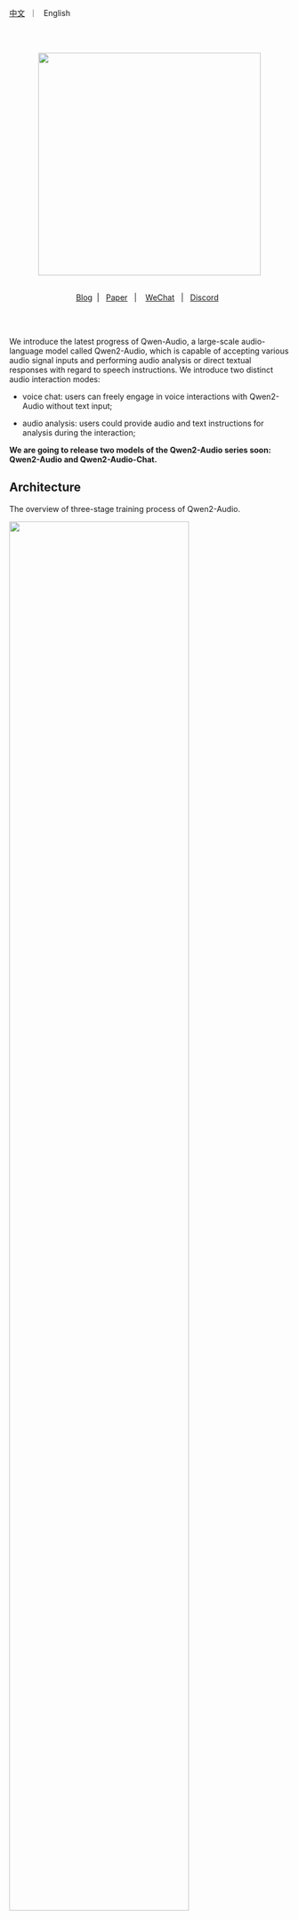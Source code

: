 <p align="left">
        <a href="README_CN.md">中文</a> &nbsp｜ &nbsp English&nbsp&nbsp
</p>
<br><br>



<p align="center">
    <img src="assets/logo.png" width="400"/>
<p>

<p align="center">
<br>
<a href="https://qwenlm.github.io/blog/">Blog</a>&nbsp&nbsp| &nbsp&nbsp<a href="https://arxiv.org/abs/2407.10759">Paper</a>&nbsp&nbsp | &nbsp&nbsp&nbsp<a href="https://github.com/QwenLM/Qwen/blob/main/assets/wechat.png">WeChat</a>&nbsp&nbsp | &nbsp&nbsp<a href="https://discord.gg/CV4E9rpNSD">Discord</a>&nbsp&nbsp</a>
</p>
<br><br>


We introduce the latest progress of Qwen-Audio, a large-scale audio-language model called Qwen2-Audio, which is capable of accepting various audio signal inputs and performing audio analysis or direct textual responses with regard to speech instructions. We introduce two distinct audio interaction modes:

* voice chat: users can freely engage in voice interactions with Qwen2-Audio without text input;

* audio analysis: users could provide audio and text instructions for analysis during the interaction;

**We are going to release two models of the Qwen2-Audio series soon: Qwen2-Audio and Qwen2-Audio-Chat.**

## Architecture

The overview of three-stage training process of Qwen2-Audio.

<p align="left">
    <img src="assets/framework.png" width="80%"/>
<p>

## News and Updates
* 2024.7.15 🎉 We released the paper of **Qwen2-Audio**, introducing the relevant model structure, training methods, and model performance. Check our [report](https://arxiv.org/abs/2407.10759) for details!

* 2023.11.30 🔥  We released the **Qwen-Audio** series.

<br>

## Evaluation
We evaluated the Qwen2-Audio's abilities on 13 standard benchmarks as follows:
<table><thead><tr><th>Task</th><th>Description</th><th>Dataset</th><th>Split</th><th>Metric</th></tr></thead><tbody><tr><td rowspan="4">ASR</td><td rowspan="4">Automatic Speech Recognition</td><td>Fleurs</td><td>dev | test</td><td rowspan="4">WER</td></tr><tr><td>Aishell2</td><td>test</td></tr><tr><td>Librispeech</td><td>dev | test</td></tr><tr><td>Common Voice</td><td>dev | test</td></tr><tr><td>S2TT</td><td>Speech-to-Text Translation</td><td>CoVoST2</td><td>test</td><td>BLEU </td></tr><tr><td>SER</td><td>Speech Emotion Recognition</td><td>Meld</td><td>test</td><td>ACC</td></tr><tr><td>VSC</td><td>Vocal Sound Classification</td><td>VocalSound</td><td>test</td><td>ACC</td></tr><tr><td rowspan="4">AIR-Bench<br></td><td>Chat-Benchmark-Speech</td><td>Fisher<br>SpokenWOZ<br>IEMOCAP<br>Common voice</td><td>dev | test</td><td>GPT-4 Eval</td></tr><tr><td>Chat-Benchmark-Sound</td><td>Clotho</td><td>dev | test</td><td>GPT-4 Eval</td></tr>
<tr><td>Chat-Benchmark-Music</td><td>MusicCaps</td><td>dev | test</td><td>GPT-4 Eval</td></tr><tr><td>Chat-Benchmark-Mixed-Audio</td><td>Common voice<br>AudioCaps<br>MusicCaps</td><td>dev | test</td><td>GPT-4 Eval</td></tr></tbody></table>


The below is the overal performance:
<p align="left">
    <img src="assets/radar_compare_qwen_audio.png" width="70%"/>
<p>

The details of evaluation are as follows:
<br>
<b>(Note: The evaluation results we present are based on the initial model of the original training framework. However, the scores showed a decline after converting the framework to Huggingface. Here, we present our complete evaluation results, starting with the initial model results from the paper.)</b>

<table><thead><tr><th rowspan="2">Task</th><th rowspan="2">Dataset</th><th rowspan="2">Model</th><th colspan="2">Performance</th></tr><tr><th>Metrics</th><th>Results</th></tr></thead><tbody><tr><td rowspan="15">ASR</td><td rowspan="7"><b>Librispeech</b><br>dev-clean | dev-other | <br>test-clean | test-other</td><td>SpeechT5</td><td rowspan="7">WER </td><td>2.1 | 5.5 | 2.4 | 5.8</td></tr><tr><td>SpeechNet</td><td>- | - | 30.7 | -</td></tr><tr><td>SLM-FT</td><td>- | - | 2.6 | 5.0</td></tr><tr><td>SALMONN</td><td>- | - | 2.1 | 4.9</td></tr><tr><td>SpeechVerse</td><td>- | - | 2.1 | 4.4</td></tr><tr><td>Qwen-Audio</td><td>1.8 | 4.0 | 2.0 | 4.2</td></tr><tr><td>Qwen2-Audio</td><td><b>1.3 | 3.4 | 1.6 | 3.6</b></td></tr><tr><td rowspan="2"><b>Common Voice 15</b> <br>en | zh | yue | fr</td><td>Whisper-large-v3</td><td rowspan="2">WER </td><td>9.3 | 12.8 | 10.9 | 10.8</td></tr><tr><td>Qwen2-Audio</td><td><b>8.6 | 6.9 | 5.9 | 9.6</b></td></tr>
<tr><td rowspan="2"><b>Fleurs</b> <br>zh</td><td>Whisper-large-v3</td><td rowspan="2">WER </td><td>7.7</td></tr><tr><td>Qwen2-Audio</td><td><b>7.5</b></td></tr><tr><td rowspan="4"><b>Aishell2</b> <br>Mic | iOS | Android</td><td>MMSpeech-base</td><td rowspan="4">WER </td><td>4.5 | 3.9 | 4.0</td></tr><tr><td>Paraformer-large</td><td>- | <b>2.9</b> | -</td></tr><tr><td>Qwen-Audio</td><td>3.3 | 3.1 | 3.3</td></tr><tr><td>Qwen2-Audio</td><td><b>3.0</b> | 3.0 | <b>2.9</b></td></tr><tr><td rowspan="8">S2TT</td><td rowspan="5"><b>CoVoST2</b> <br>en-de | de-en | <br>en-zh | zh-en</td><td>SALMONN</td><td rowspan="5">BLEU </td><td>18.6 | - | 33.1 | -</td></tr><tr><td>SpeechLLaMA</td><td>- | 27.1 | - | 12.3</td></tr><tr><td>BLSP</td><td>14.1 | - | - | -</td></tr><tr><td>Qwen-Audio</td><td>25.1 | 33.9 | 41.5 | 15.7</td></tr><tr><td>Qwen2-Audio</td><td><b>29.9 | 35.2 | 45.2 | 24.4</b></td></tr>
<tr><td rowspan="3"><b>CoVoST2</b> <br>es-en | fr-en | it-en |</td><td>SpeechLLaMA</td><td rowspan="3">BLEU </td><td>27.9 | 25.2 | 25.9</td></tr><tr><td>Qwen-Audio</td><td>39.7 | <b>38.5</b> | 36.0</td></tr><tr><td>Qwen2-Audio</td><td><b>40.0 | 38.5 | 36.3</b></td></tr><tr><td rowspan="3">SER</td><td rowspan="3"><b>Meld</b></td><td>WavLM-large</td><td rowspan="3">ACC </td><td>0.542</td></tr><tr><td>Qwen-Audio</td><td><b>0.557</b></td></tr><tr><td>Qwen2-Audio</td><td>0.553</td></tr><tr><td rowspan="4">VSC</td><td rowspan="4"><b>VocalSound</b></td><td>CLAP</td><td rowspan="4">ACC </td><td>0.4945</td></tr><tr><td>Pengi</td><td>0.6035</td></tr><tr><td>Qwen-Audio</td><td>0.9289</td></tr><tr><td>Qwen2-Audio</td><td><b>0.9392</b></td></tr>
<tr><td>AIR-Bench <br></td><td><b>Chat Benchmark</b><br>Speech | Sound |<br> Music | Mixed-Audio</td><td>SALMONN<br>BLSP<br>Pandagpt<br>Macaw-LLM<br>SpeechGPT<br>Next-gpt<br>Qwen-Audio<br>Gemini-1.5-pro<br>Qwen2-Audio</td><td>GPT-4 </td><td>6.16 | 6.28 | 5.95 | 6.08<br>6.17 | 5.55 | 5.08 | 5.33<br>3.58 | 5.46 | 5.06 | 4.25<br>0.97 | 1.01 | 0.91 | 1.01<br>1.57 | 0.95 | 0.95 | 4.13<br>3.86 | 4.76 | 4.18 | 4.13<br>6.47 | 6.95 | 5.52 | 6.08<br>6.97 | 5.49 | 5.06 | 5.27<br><b>7.18 | 6.99 | 6.79 | 6.77</b></td></tr></tbody></table>

<b>(Second is after converting huggingface)</b>

<table><thead><tr><th rowspan="2">Task</th><th rowspan="2">Dataset</th><th rowspan="2">Model</th><th colspan="2">Performance</th></tr><tr><th>Metrics</th><th>Results</th></tr></thead><tbody><tr><td rowspan="15">ASR</td><td rowspan="7"><b>Librispeech</b><br>dev-clean | dev-other | <br>test-clean | test-other</td><td>SpeechT5</td><td rowspan="7">WER </td><td>2.1 | 5.5 | 2.4 | 5.8</td></tr><tr><td>SpeechNet</td><td>- | - | 30.7 | -</td></tr><tr><td>SLM-FT</td><td>- | - | 2.6 | 5.0</td></tr><tr><td>SALMONN</td><td>- | - | 2.1 | 4.9</td></tr><tr><td>SpeechVerse</td><td>- | - | 2.1 | 4.4</td></tr><tr><td>Qwen-Audio</td><td>1.8 | 4.0 | 2.0 | 4.2</td></tr><tr><td>Qwen2-Audio</td><td><b>1.7 | 3.6 | 1.7 | 4.0</b></td></tr><tr><td rowspan="2"><b>Common Voice 15</b> <br>en | zh | yue | fr</td><td>Whisper-large-v3</td><td rowspan="2">WER </td><td>9.3 | 12.8 | 10.9 | 10.8</td></tr><tr><td>Qwen2-Audio</td><td><b>8.7 | 6.5 | 5.9 | 9.6</b></td></tr>
<tr><td rowspan="2"><b>Fleurs</b> <br>zh</td><td>Whisper-large-v3</td><td rowspan="2">WER </td><td>7.7</td></tr><tr><td>Qwen2-Audio</td><td><b>7.0</b></td></tr><tr><td rowspan="4"><b>Aishell2</b> <br>Mic | iOS | Android</td><td>MMSpeech-base</td><td rowspan="4">WER </td><td>4.5 | 3.9 | 4.0</td></tr><tr><td>Paraformer-large</td><td>- | <b>2.9</b> | -</td></tr><tr><td>Qwen-Audio</td><td>3.3 | 3.1 | 3.3</td></tr><tr><td>Qwen2-Audio</td><td><b>3.2</b> | 3.1 | <b>2.9</b></td></tr><tr><td rowspan="8">S2TT</td><td rowspan="5"><b>CoVoST2</b> <br>en-de | de-en | <br>en-zh | zh-en</td><td>SALMONN</td><td rowspan="5">BLEU </td><td>18.6 | - | 33.1 | -</td></tr><tr><td>SpeechLLaMA</td><td>- | 27.1 | - | 12.3</td></tr><tr><td>BLSP</td><td>14.1 | - | - | -</td></tr><tr><td>Qwen-Audio</td><td>25.1 | <b>33.9</b> | 41.5 | 15.7</td></tr><tr><td>Qwen2-Audio</td><td><b>29.6</b> | 33.6 | <b>45.6</b> | <b>24.0</b></td></tr>
<tr><td rowspan="3"><b>CoVoST2</b> <br>es-en | fr-en | it-en |</td><td>SpeechLLaMA</td><td rowspan="3">BLEU </td><td>27.9 | 25.2 | 25.9</td></tr><tr><td>Qwen-Audio</td><td><b>39.7 | 38.5 | 36.0</b></td></tr><tr><td>Qwen2-Audio</td><td>38.7 | 37.2 | 35.2</td></tr><tr><td rowspan="3">SER</td><td rowspan="3"><b>Meld</b></td><td>WavLM-large</td><td rowspan="3">ACC </td><td>0.542</td></tr><tr><td>Qwen-Audio</td><td><b>0.557</b></td></tr><tr><td>Qwen2-Audio</td><td>0.535</td></tr><tr><td rowspan="4">VSC</td><td rowspan="4"><b>VocalSound</b></td><td>CLAP</td><td rowspan="4">ACC </td><td>0.4945</td></tr><tr><td>Pengi</td><td>0.6035</td></tr><tr><td>Qwen-Audio</td><td>0.9289</td></tr><tr><td>Qwen2-Audio</td><td><b>0.9395</b></td></tr>
<tr><td>AIR-Bench <br></td><td><b>Chat Benchmark</b><br>Speech | Sound |<br> Music | Mixed-Audio</td><td>SALMONN<br>BLSP<br>Pandagpt<br>Macaw-LLM<br>SpeechGPT<br>Next-gpt<br>Qwen-Audio<br>Gemini-1.5-pro<br>Qwen2-Audio</td><td>GPT-4 </td><td>6.16 | 6.28 | 5.95 | 6.08<br>6.17 | 5.55 | 5.08 | 5.33<br>3.58 | 5.46 | 5.06 | 4.25<br>0.97 | 1.01 | 0.91 | 1.01<br>1.57 | 0.95 | 0.95 | 4.13<br>3.86 | 4.76 | 4.18 | 4.13<br>6.47 | <b>6.95</b> | 5.52 | 6.08<br>6.97 | 5.49 | 5.06 | 5.27<br><b>7.24</b> | 6.83 | <b>6.73</b> | <b>6.42</b></td></tr></tbody></table>


We will provide all **evaluation scripts** to reproduce our results. We will provide **Huggingface, ModelScope, Web UI** soon.
Please wait for a few days and we are working hard to the process.

## demos 
More impressive cases will be updated on our blog at [Qwen's blog](https://qwenlm.github.io/blog/).

## We Are Hiring

If you are interested in joining us as full-time or intern, please contact us at qwen_audio@list.alibaba-inc.com.
<br>

## License Agreement

Check the license of each model inside its HF repo. It is NOT necessary for you to submit a request for commercial usage.
<br>

## Citation

If you find our paper and code useful in your research, please consider giving a star :star: and citation :pencil: :)

```BibTeX
@article{Qwen-Audio,
  title={Qwen-Audio: Advancing Universal Audio Understanding via Unified Large-Scale Audio-Language Models},
  author={Chu, Yunfei and Xu, Jin and Zhou, Xiaohuan and Yang, Qian and Zhang, Shiliang and Yan, Zhijie  and Zhou, Chang and Zhou, Jingren},
  journal={arXiv preprint arXiv:2311.07919},
  year={2023}
}
```

```BibTeX
@article{Qwen2-Audio,
  title={Qwen2-Audio Technical Report},
  author={Chu, Yunfei and Xu, Jin and Yang, Qian and Wei, Haojie and Wei, Xipin and Guo,  Zhifang and Leng, Yichong and Lv, Yuanjun and He, Jinzheng and Lin, Junyang and Zhou, Chang and Zhou, Jingren},
  journal={arXiv preprint arXiv:2407.10759},
  year={2024}
}
```
<br>

## Contact Us

If you are interested to leave a message to either our research team or product team, feel free to send an email to qianwen_opensource@alibabacloud.com.

